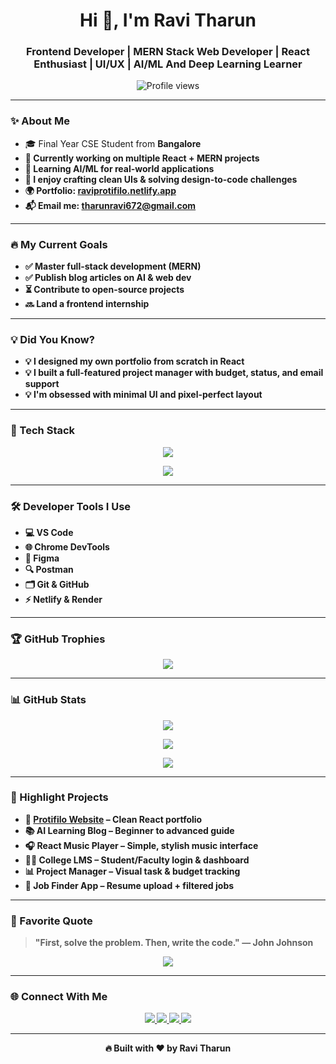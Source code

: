 <h1 align="center">Hi 👋, I'm Ravi Tharun</h1>
<h3 align="center">Frontend Developer | MERN Stack Web Developer | React Enthusiast |  UI/UX | AI/ML And Deep Learning Learner</h3>

<p align="center">
  <img src="https://komarev.com/ghpvc/?username=ravitharun&label=Profile%20Views&color=yellow&style=flat" alt="Profile views" />
</p>

---

### ✨ About Me

- 🎓 Final Year CSE Student from <b>Bangalore<b>  
- 🔭 Currently working on multiple **React + MERN** projects  
- 🤖 Learning AI/ML for real-world applications  
- 🎨 I enjoy crafting clean UIs & solving design-to-code challenges  
- 🌍 Portfolio: [raviprotifilo.netlify.app](https://raviprotifilo.netlify.app)  
- 📬 Email me: **tharunravi672@gmail.com**

---

### 🔥 My Current Goals

- ✅ Master full-stack development (MERN)
- ✅ Publish blog articles on AI & web dev
- ⏳ Contribute to open-source projects
- 🔜 Land a frontend internship

---

### 💡 Did You Know?

- 💡 I designed my own portfolio from scratch in React  
- 💡 I built a full-featured project manager with budget, status, and email support  
- 💡 I'm obsessed with minimal UI and pixel-perfect layout  

---

### 🧰 Tech Stack

<p align="center">
  <img src="https://skillicons.dev/icons?i=html,css,js,react,tailwind,nodejs,express,mongodb,python,git,github,vscode,firebase,postgresql" />
</p>

<p align="center">
  <img src="https://skillicons.dev/icons?i=numpy,pandas,tensorflow" />
</p>

---

### 🛠 Developer Tools I Use

- 💻 VS Code  
- 🌐 Chrome DevTools  
- 🎨 Figma  
- 🔍 Postman  
- 🗂 Git & GitHub  
- ⚡ Netlify & Render

---

### 🏆 GitHub Trophies

<p align="center">
  <img src="https://github-profile-trophy.vercel.app/?username=ravitharun&theme=onedark&no-frame=true&no-bg=true&margin-w=5" />
</p>

---

### 📊 GitHub Stats

<p align="center">
  <img src="https://github-readme-stats.vercel.app/api?username=ravitharun&show_icons=true&theme=github_dark&count_private=true&include_all_commits=true" />
</p>

<p align="center">
  <img src="https://github-readme-stats.vercel.app/api/top-langs/?username=ravitharun&layout=compact&theme=github_dark" />
</p>

<p align="center">
  <img src="https://github-readme-streak-stats.herokuapp.com/?user=ravitharun&theme=github-dark&hide_border=true" />
</p>

---

### 🌟 Highlight Projects

- 🚀 [Protifilo Website](https://raviprotifilo.netlify.app) – Clean React portfolio  
- 📚 AI Learning Blog – Beginner to advanced guide  
- 🎧 React Music Player – Simple, stylish music interface  
- 🧑‍🏫 College LMS – Student/Faculty login & dashboard  
- 📊 Project Manager – Visual task & budget tracking  
- 💼 Job Finder App – Resume upload + filtered jobs

---

### 🧠 Favorite Quote

> "First, solve the problem. Then, write the code." — John Johnson

<p align="center">
  <img src="https://readme-typing-svg.demolab.com?font=Fira+Code&pause=1000&color=FACC15&center=true&vCenter=true&width=435&lines=I+love+to+build+cool+web+apps!;I+am+always+learning+new+tech.;Frontend+is+my+passion!;I+design+and+develop+with+React." />
</p>

---

### 🌐 Connect With Me

<p align="center">
  <a href="https://raviprotifilo.netlify.app" target="_blank">
    <img src="https://img.shields.io/badge/Portfolio-000?style=for-the-badge&logo=vercel&logoColor=white" />
  </a>
  <a href="https://github.com/ravitharun" target="_blank">
    <img src="https://img.shields.io/badge/GitHub-000?style=for-the-badge&logo=github&logoColor=white" />
  </a>
  <a href="mailto:tharunravi672@gmail.com" target="_blank">
    <img src="https://img.shields.io/badge/Gmail-D14836?style=for-the-badge&logo=gmail&logoColor=white" />
  </a>
  <a href="https://www.linkedin.com/in/ravitharun07/" target="_blank">
    <img src="https://img.shields.io/badge/LinkedIn-0A66C2?style=for-the-badge&logo=linkedin&logoColor=white" />
  </a>
</p>

---

<p align="center">
  🔥 Built with ❤️ by <strong>Ravi Tharun</strong>
</p>
